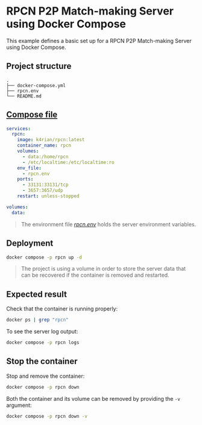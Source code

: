 RPCN P2P Match-making Server using Docker Compose
=====
This example defines a basic set up for a RPCN P2P Match-making Server using Docker Compose. 

## Project structure
```shell
.
├── docker-compose.yml
├── rpcn.env
└── README.md
```

## [Compose file](docker-compose.yml)
```yaml
services:
  rpcn:
    image: k4rian/rpcn:latest
    container_name: rpcn
    volumes:
      - data:/home/rpcn
      - /etc/localtime:/etc/localtime:ro
    env_file:
      - rpcn.env
    ports:
      - 33131:33131/tcp
      - 3657:3657/udp
    restart: unless-stopped

volumes:
  data:
```

> The environment file *[rpcn.env](rpcn.env)* holds the server environment variables.

## Deployment
```bash
docker compose -p rpcn up -d
```
> The project is using a volume in order to store the server data that can be recovered if the container is removed and restarted.

## Expected result
Check that the container is running properly:
```bash
docker ps | grep "rpcn"
```

To see the server log output:
```bash
docker compose -p rpcn logs
```

## Stop the container
Stop and remove the container:
```bash
docker compose -p rpcn down
```

Both the container and its volume can be removed by providing the `-v` argument:
```bash
docker compose -p rpcn down -v
```